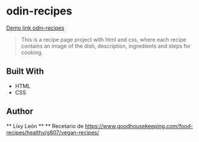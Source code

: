 # odin-recipes
[Demo link odin-recipes](https://lixyleon.github.io/odin-recipes/)

>This is a recipe page project with html and css, where each recipe contains an image of the dish, description, ingredients and steps for cooking.

## Built With
- HTML
- CSS

## Author
** Lixy León **
** Recetario de https://www.goodhousekeeping.com/food-recipes/healthy/g807/vegan-recipes/

